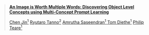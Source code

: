 > <a href="https://astrazeneca.github.io/mcpl.github.io">**An Image is Worth Multiple Words: Discovering Object Level Concepts using Multi-Concept Prompt Learning**</a>
>
> <a href="https://chenjin.netlify.app/">Chen Jin<sup>1</sup></a> 
    <a href="https://rt416.github.io/">Ryutaro Tanno<sup>2</sup></a> 
    <a href="https://uk.linkedin.com/in/amrutha-saseendran">Amrutha Saseendran<sup>1</sup> </a> 
    <a href="https://tomdiethe.com/">Tom Diethe<sup>1</sup></a> 
    <a href="https://uk.linkedin.com/in/philteare">Philip Teare<sup>1</sup></a><br>
>